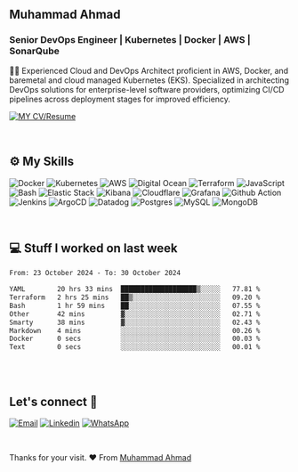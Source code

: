 ## Muhammad Ahmad
### Senior DevOps Engineer | Kubernetes | Docker | AWS | SonarQube 

✍🏼 Experienced Cloud and DevOps Architect proficient in AWS, Docker, and baremetal and cloud managed Kubernetes (EKS). Specialized in architecting DevOps solutions for enterprise-level software providers, optimizing CI/CD pipelines across deployment stages for improved efficiency.

[![MY CV/Resume](https://img.shields.io/badge/⬇%20My%20CV%2FResume-8A2BE2?style=for-the-badge&logo=download&logoColor=white)](https://raw.githubusercontent.com/Muhammad-Ahmad09/Muhammad-Ahmad09/main/media/Muhammad%20Ahmad%20Resume.pdf)


<br />

## ⚙️ My Skills 
![Docker](https://img.shields.io/badge/Docker-2CA5E0?style=for-the-badge&logo=docker&logoColor=white)
![Kubernetes](https://img.shields.io/badge/kubernetes-326ce5.svg?&style=for-the-badge&logo=kubernetes&logoColor=white)
![AWS](https://img.shields.io/badge/Amazon_AWS-FF9900?style=for-the-badge&logo=amazonaws&logoColor=white)
![Digital Ocean](https://img.shields.io/badge/Digital_Ocean-0080FF?style=for-the-badge&logo=DigitalOcean&logoColor=white)
![Terraform](https://img.shields.io/badge/Terraform-7B42BC?style=for-the-badge&logo=terraform&logoColor=white)
![JavaScript](https://img.shields.io/badge/JavaScript-323330?style=for-the-badge&logo=javascript&logoColor=F7DF1E)
![Bash](https://img.shields.io/badge/Shell_Script-121011?style=for-the-badge&logo=gnu-bash&logoColor=white)
![Elastic Stack](https://img.shields.io/badge/elastic%20cloud-005571?style=for-the-badge&logo=elasticcloud&logoColor=white)
![Kibana](https://img.shields.io/badge/Kibana-005571?style=for-the-badge&logo=Kibana&logoColor=white)
![Cloudflare](https://img.shields.io/badge/Cloudflare-F38020?style=for-the-badge&logo=Cloudflare&logoColor=white)
![Grafana](https://img.shields.io/badge/Grafana-F2F4F9?style=for-the-badge&logo=grafana&logoColor=orange&labelColor=F2F4F9)
![Github Action](https://img.shields.io/badge/Github%20Actions-282a2e?style=for-the-badge&logo=githubactions&logoColor=367cfe)
![Jenkins](https://img.shields.io/badge/Jenkins-D24939?style=for-the-badge&logo=Jenkins&logoColor=white)
![ArgoCD](https://img.shields.io/badge/Argo%20CD-1e0b3e?style=for-the-badge&logo=argo&logoColor=#d16044)
![Datadog](https://img.shields.io/badge/datadog-%23632CA6.svg?style=for-the-badge&logo=datadog&logoColor=white)
![Postgres](https://img.shields.io/badge/postgres-%23316192.svg?style=for-the-badge&logo=postgresql&logoColor=white)
![MySQL](https://img.shields.io/badge/mysql-%2300f.svg?style=for-the-badge&logo=mysql&logoColor=white)
![MongoDB](https://img.shields.io/badge/MongoDB-%234ea94b.svg?style=for-the-badge&logo=mongodb&logoColor=white)


<br />

## 💻 Stuff I worked on last week

<!--START_SECTION:waka-->

```txt
From: 23 October 2024 - To: 30 October 2024

YAML        20 hrs 33 mins  ███████████████████▒░░░░░   77.81 %
Terraform   2 hrs 25 mins   ██▒░░░░░░░░░░░░░░░░░░░░░░   09.20 %
Bash        1 hr 59 mins    ██░░░░░░░░░░░░░░░░░░░░░░░   07.55 %
Other       42 mins         ▓░░░░░░░░░░░░░░░░░░░░░░░░   02.71 %
Smarty      38 mins         ▓░░░░░░░░░░░░░░░░░░░░░░░░   02.43 %
Markdown    4 mins          ░░░░░░░░░░░░░░░░░░░░░░░░░   00.26 %
Docker      0 secs          ░░░░░░░░░░░░░░░░░░░░░░░░░   00.03 %
Text        0 secs          ░░░░░░░░░░░░░░░░░░░░░░░░░   00.01 %
```

<!--END_SECTION:waka-->

<br />

<br />

## Let's connect  💬
[![Email](https://img.shields.io/badge/mail%20ME-D14836?style=for-the-badge&logo=gmail&logoColor=white)](mailto:chahmad09@gmail.com)
[![Linkedin](https://img.shields.io/badge/linkedin-%231DA1F2.svg?style=for-the-badge&logo=linkedin&logoColor=white)](https://www.linkedin.com/in/muhammad-ahmad-7378321b7/)
[![WhatsApp](https://img.shields.io/badge/whatsapp-4B7F1.svg?style=for-the-badge&logo=whatsapp&logoColor=white)](https://wa.me/+923044507039)

<br>

Thanks for your visit. ❤️ From [Muhammad Ahmad](https://github.com/Muhammad-Ahmad09)


